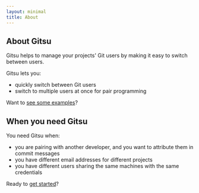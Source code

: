 ```yaml
---
layout: minimal
title: About
---
```


## About Gitsu

Gitsu helps to manage your projects' Git users by making it easy to switch
between users.

Gitsu lets you:

- quickly switch between Git users
- switch to multiple users at once for pair programming

Want to [see some examples](/gitsu/usage)?

## When you need Gitsu

You need Gitsu when:

- you are pairing with another developer, and you want to attribute them in commit messages
- you have different email addresses for different projects
- you have different users sharing the same machines with the same credentials

Ready to [get started](/gitsu/getting-started)?
